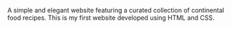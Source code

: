 
 
 
A simple and elegant website featuring a curated collection of continental food recipes. This is my first website developed using HTML and CSS.
